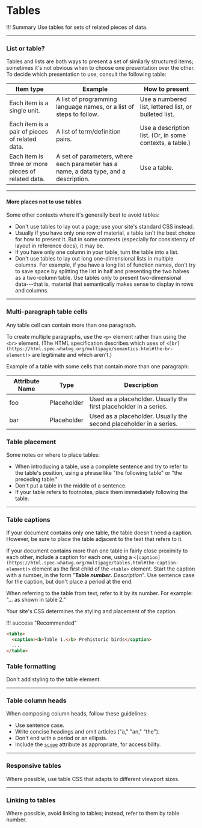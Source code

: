 # **Tables**

!!! Summary 
    Use tables for sets of related pieces of data.

___

### **List or table?**

Tables and lists are both ways to present a set of similarly structured items; sometimes it's not obvious when to choose one presentation over the other. To decide which presentation to use, consult the following table:

| Item type                                          | Example                                                                               | How to present                                           |
|----------------------------------------------------|---------------------------------------------------------------------------------------|----------------------------------------------------------|
| Each item is a single unit.                        | A list of programming language names, or a list of steps to follow.                   | Use a numbered list, lettered list, or bulleted list.    |
| Each item is a pair of pieces of related data.     | A list of term/definition pairs.                                                      | Use a description list. (Or, in some contexts, a table.) |
| Each item is three or more pieces of related data. | A set of parameters, where each parameter has a name, a data type, and a description. | Use a table.                                             |


___

#### **More places not to use tables**

Some other contexts where it's generally best to avoid tables:

-   Don't use tables to lay out a page; use your site's standard CSS instead.
-   Usually if you have only one row of material, a table isn't the best choice for how to present it. But in some contexts (especially for consistency of layout in reference docs), it may be.
-   If you have only one column in your table, turn the table into a list.
-   Don't use tables to lay out long one-dimensional lists in multiple columns. For example, if you have a long list of function names, don't try to save space by splitting the list in half and presenting the two halves as a two-column table. Use tables only to present two-dimensional data---that is, material that semantically makes sense to display in rows and columns.

___

### **Multi-paragraph table cells**

Any table cell can contain more than one paragraph.

To create multiple paragraphs, use the `<p>` element rather than using the `<br>` element. (The HTML specification describes which uses of `<[br](https://html.spec.whatwg.org/multipage/semantics.html#the-br-element)>` are legitimate and which aren't.)

Example of a table with some cells that contain more than one paragraph:

| Attribute Name | Type        | Description                                                         |
|----------------|-------------|---------------------------------------------------------------------|
| foo            | Placeholder |  Used as a placeholder. Usually the first placeholder in a series.  |
| bar            | Placeholder |  Used as a placeholder. Usually the second placeholder in a series. |

### **Table placement**

Some notes on where to place tables:

-   When introducing a table, use a complete sentence and try to refer to the table's position, using a phrase like "the following table" or "the preceding table."
-   Don't put a table in the middle of a sentence.
-   If your table refers to footnotes, place them immediately following the table.

___

### **Table captions**

If your document contains only one table, the table doesn't need a caption. However, be sure to place the table adjacent to the text that refers to it.

If your document contains more than one table in fairly close proximity to each other, include a caption for each one, using a `<[caption](https://html.spec.whatwg.org/multipage/tables.html#the-caption-element)>` element as the first child of the `<table>` element. Start the caption with a number, in the form "<b>Table *number*.</b> *Description*". Use sentence case for the caption, but don't place a period at the end.

When referring to the table from text, refer to it by its number. For example: "... as shown in table 2."

Your site's CSS determines the styling and placement of the caption.

!!! success "Recommended" 

```html
<table>
  <caption><b>Table 1.</b> Prehistoric birds</caption>
  ...
</table>
```
### **Table formatting**

Don't add styling to the table element.

___

### **Table column heads**

When composing column heads, follow these guidelines:

-   Use sentence case.
-   Write concise headings and omit articles ("a," "an," "the").
-   Don't end with a period or an ellipsis.
-   Include the [`scope`](https://www.w3.org/TR/WCAG20-TECHS/H63.html) attribute as appropriate, for accessibility.

___

### **Responsive tables**

Where possible, use table CSS that adapts to different viewport sizes.

___

### **Linking to tables**

Where possible, avoid linking to tables; instead, refer to them by table number.
